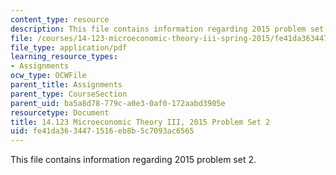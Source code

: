 ```yaml
---
content_type: resource
description: This file contains information regarding 2015 problem set 2.
file: /courses/14-123-microeconomic-theory-iii-spring-2015/fe41da3634471516eb8b5c7093ac6565_MIT14_123S15_PSet_2_15.pdf
file_type: application/pdf
learning_resource_types:
- Assignments
ocw_type: OCWFile
parent_title: Assignments
parent_type: CourseSection
parent_uid: ba5a8d78-779c-a0e3-0af0-172aabd3905e
resourcetype: Document
title: 14.123 Microeconomic Theory III, 2015 Problem Set 2
uid: fe41da36-3447-1516-eb8b-5c7093ac6565
---
```

This file contains information regarding 2015 problem set 2.

